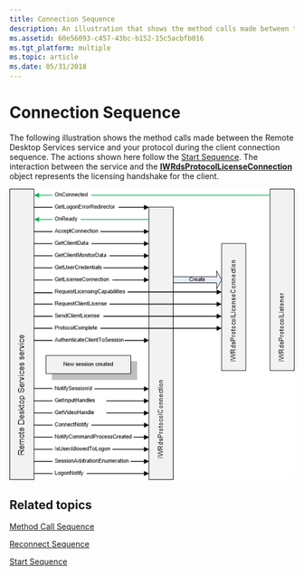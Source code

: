 ```yaml
---
title: Connection Sequence
description: An illustration that shows the method calls made between the Remote Desktop Services service and your protocol during the client connection sequence.
ms.assetid: 60e56093-c457-43bc-b152-15c5acbfb016
ms.tgt_platform: multiple
ms.topic: article
ms.date: 05/31/2018
---
```


# Connection Sequence

The following illustration shows the method calls made between the Remote Desktop Services service and your protocol during the client connection sequence. The actions shown here follow the [Start Sequence](start-sequence.md). The interaction between the service and the [**IWRdsProtocolLicenseConnection**](/windows/desktop/api/wtsprotocol/nn-wtsprotocol-iwrdsprotocollicenseconnection) object represents the licensing handshake for the client.

![client connection sequence](images/protocol-connectionsequence.png)

## Related topics

<dl> <dt>

[Method Call Sequence](method-call-sequence.md)
</dt> <dt>

[Reconnect Sequence](reconnect-sequence.md)
</dt> <dt>

[Start Sequence](start-sequence.md)
</dt> </dl>

 

 




